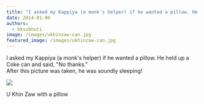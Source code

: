 ```yaml
---
title: "I asked my Kappiya (a monk's helper) if he wanted a pillow. He held up a Coke can and said, \"No thanks...\""
date: 2014-01-06
authors: 
  - bksubhuti
image: /images/ukhinzaw-can.jpg
featured_image: /images/ukhinzaw-can.jpg
---
```


I asked my Kappiya (a monk's helper) if he wanted a pillow. He held up a Coke can and said, "No thanks."  
After this picture was taken, he was soundly sleeping!

![](/images/ukhinzaw-can.jpg)

U Khin Zaw with a pillow